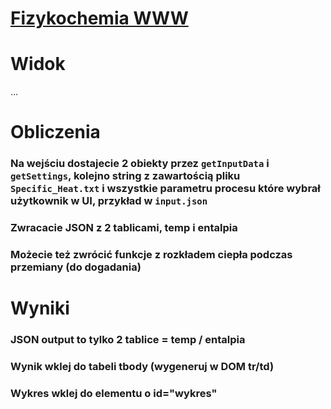 # [Fizykochemia WWW](https://kamilluc.github.io/fizykochemia/)
# Widok
...

# Obliczenia
### Na wejściu dostajecie 2 obiekty przez `getInputData` i `getSettings`, kolejno string z zawartością pliku `Specific_Heat.txt` i wszystkie parametru procesu które wybrał użytkownik w UI, przykład w `input.json`
### Zwracacie JSON z 2 tablicami, temp i entalpia
### Możecie też zwrócić funkcje z rozkładem ciepła podczas przemiany (do dogadania)

# Wyniki
### JSON output to tylko 2 tablice = temp / entalpia
### Wynik wklej do tabeli tbody (wygeneruj w DOM tr/td)
### Wykres wklej do elementu o id="wykres"
